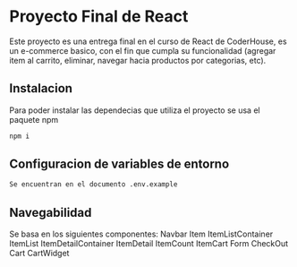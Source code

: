 # Proyecto Final de React
Este proyecto es una entrega final en el curso de React de CoderHouse, es un e-commerce basico, con el fin que cumpla su funcionalidad (agregar item al carrito, eliminar, navegar hacia productos por categorias, etc).


## Instalacion
Para poder instalar las dependecias que utiliza el proyecto se usa el paquete npm 

```sh
npm i
```

## Configuracion de variables de entorno
```sh
Se encuentran en el documento .env.example
```
## Navegabilidad 
Se basa en los siguientes componentes:
Navbar
Item
ItemListContainer
ItemList
ItemDetailContainer
ItemDetail
ItemCount
ItemCart
Form
CheckOut
Cart
CartWidget


